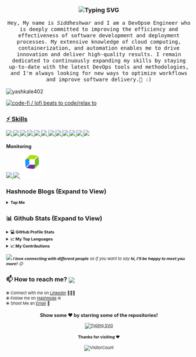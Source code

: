 
<!-- <p align="left"> <img src="https://komarev.com/ghpvc/?username=rishikeshops&label=Profile%20views&color=0e75b6&style=flat" alt="rishikeshops" /> </p>

<h1 align="center">Hi , I'm Rushikesh <img src="https://media.giphy.com/media/hvRJCLFzcasrR4ia7z/giphy.gif" width="35"></h1>
 -->

<h3 align="center" <a href="https://git.io/typing-svg"><img src="https://readme-typing-svg.demolab.com?font=monoscope&weight=110&size=30&duration=3000&pause=800&center=true&vCenter=true&width=435&lines=Hi+there%2C+I'm+Yashhh+;I+hope+you're+doing+well;Enjoy+your+time+%3A)" alt="Typing SVG" /></a></h3>
 
<p align="center" >
  <samp>
    Hey, My name is <em>Siddheshwar</em> and I am a DevOps⚙️ Engineer who is deeply committed to improving the efficiency and effectiveness of software development and deployment processes. My extensive knowledge of cloud computing, containerization, and automation enables me to drive innovation and deliver high-quality results. I remain dedicated to continuously expanding my skills by staying up-to-date with the latest DevOps tools and methodologies, and I'm always looking for new ways to optimize workflows and improve software delivery.🤖 :)
  </samp>
  <br/>
</p>


<p><img align="center" src="https://github-readme-streak-stats.herokuapp.com/?user=yashkale402&" alt="yashkale402" /></p> 

<a href="/gif/code-fi-lofi-beats-to-coderelax-to-FvBVst" title="code-fi / lofi beats to code/relax to"><img src="https://i.makeagif.com/media/4-05-2022/FvBVst.gif" alt="code-fi / lofi beats to code/relax to"></a><div style="font-size:11px;"> <a href="/" title="make a gif">

## :zap: Skills

   <a href="https://www.linux.org/" target="_blanfalse" />
    <img src="https://www.vectorlogo.zone/logos/linux/linux-icon.svg"  height="90" />
  </a>
   <a href="https://aws.amazon.com/" target="_blank" >
    <img src="https://www.vectorlogo.zone/logos/amazon_aws/amazon_aws-icon.svg"  height="90" />
  </a>
  </a>
  <a href="https://www.docker.com/" target="_blank" >
    <img src="https://raw.githubusercontent.com/itsksaurabh/itsksaurabh/master/assets/docker.gif"  height="80" /> 
  </a>
  <a href="https://kubernetes.io/" target="_blank" >
    <img src="https://raw.githubusercontent.com/itsksaurabh/itsksaurabh/master/assets/k8s.gif"  height="75" />
  </a>
  <a href="https://helm.sh/" target="_blank" >
    <img src="https://raw.githubusercontent.com/itsksaurabh/itsksaurabh/master/assets/helm.gif"  height="75" />
  </a>
  <a href="https://docs.gitlab.com/ee/ci/" target="_blank" >
    <img src="https://raw.githubusercontent.com/itsksaurabh/itsksaurabh/master/assets/cicd.gif"  height="65" />
  </a>
  <a href="https://www.terraform.io/" target="_blank" >
    <img src="https://raw.githubusercontent.com/itsksaurabh/itsksaurabh/master/assets/terraform.gif" width="120" />
  </a>
   </a>
    <a href="https://www.jenkins.io/" target="_blank" >
    <img src="https://raw.githubusercontent.com/DARK-art108/ItsRitesh/master/assets/ll.png" height="90" />
  </a>
  <a href="https://www.ansible.com/" target="_blank" >
    <img src="https://www.vectorlogo.zone/logos/ansible/ansible-icon.svg"  height="90" />
  </a>
 </a>
    <a href="https://pages.github.com/?(null)" target="_blank" >
   <img src="https://media.giphy.com/media/kH1DBkPNyZPOk0BxrM/giphy.gif" width="90" />
  </a>
 </a>
  <a href="https://code.visualstudio.com/" target="_blank" >
    <img src="https://i.giphy.com/media/IdyAQJVN2kVPNUrojM/200.webp"  height="80" /> 
  </a>
  <a href="https://golang.org/" target="_blank" >
    <img src="https://raw.githubusercontent.com/itsksaurabh/itsksaurabh/master/assets/golang.gif"  height="90" />
  </a>
  
  ### Monitoring
  
 <p float="left">
  <a href="https://grafana.com/" target="_blank" >
    <img src="https://raw.githubusercontent.com/itsksaurabh/itsksaurabh/master/assets/grafana.gif" height="65" />
  </a>
  <a href="https://prometheus.io/" target="_blank" >
    <img src="https://raw.githubusercontent.com/itsksaurabh/itsksaurabh/master/assets/prometheus.gif" height="65" />
  </a>
  <a href="https://www.dynatrace.com/" target="_blank" >
    <img src="https://github.com/RishikeshOps/RishikeshOps/blob/2cc25b2346695d90429b3734f35e1705672369b0/Dynatrace_Logo_color_negative_vertical.png" height="65" />
  </a>
</p>
  
  ## Hashnode Blogs (Expand to View)

<details>
  <summary><b>Tap Me</b></summary>
  <img src="https://hashnode-blog-cards.vercel.app/api/getHashnodeBlog?url=https://blogs.rishikeshops.in/get-the-latest-kubernetes-cheat-sheet-for-simplifying-container-orchestration&large=true&theme=dark"/>
 <img src="https://hashnode-blog-cards.vercel.app/api/getHashnodeBlog?url=https://blogs.rishikeshops.in/maximizing-productivity-with-github-actions&large=true&theme=dark"/>
<img src="https://hashnode-blog-cards.vercel.app/api/getHashnodeBlog?url=https://blogs.rishikeshops.in/jenkins-agent-to-master-node-connection-using-ssh-keys-deploying-project-on-agent&large=true&theme=dark"/>
 
<!--
 <img src="https://hashnode-blog-cards.vercel.app/api/getHashnodeBlog?url=https://blogs.rishikeshops.in/declarative-jenkins-pipelines-simplifying-continuous-integration-and-deployment&large=false&theme=dark"/>
<img src="https://hashnode-blog-cards.vercel.app/api/getHashnodeBlog?url=https://blogs.rishikeshops.in/what-is-docker-get-started-with-docker&large=false&theme=dark"/>
 
  <img src="https://hashnode-blog-cards.vercel.app/api/getHashnodeBlog?url=https://blogs.rishikeshops.in/create-an-aws-code-pipeline-with-aws-code-commit-code-build-code-deploy-tutorial&large=false&theme=dark"/>
  -->

</p>
  </details>
  
  ## 📊 Github Stats (Expand to View) 
  
 <details>
  <summary><b>💻 GitHub Profile Stats</b></summary>
   
<p>&nbsp;<img align="center" src="http://github-profile-summary-cards.vercel.app/api/cards/stats?username=rishikeshops&theme=2077" alt="rishikeshops" /></p>

</details>

  <details>
  <summary><b>📈 My Top Languages</b></summary>

<p><img align="left" src="http://github-profile-summary-cards.vercel.app/api/cards/repos-per-language?username=rishikeshops&theme=aura" alt="rishikeshops" 
  <p><img align="center" src="http://github-profile-summary-cards.vercel.app/api/cards/most-commit-language?username=rishikeshops&theme=aura" alt="rishikeshops" /></p>
</details> 

  </details>
    <details>
  <summary><b>📈 My Contributions</b></summary>
   
<p>&nbsp;<img align="center" src="http://github-profile-summary-cards.vercel.app/api/cards/profile-details?username=rishikeshops&theme=great_gatsby" alt="rishikeshops" /></p>
 

</details>

 
   
<img src="https://media.giphy.com/media/LnQjpWaON8nhr21vNW/giphy.gif" width="60"> <em><b>I love connecting with different people</b> so if you want to say <b>hi, I'll be happy to meet you more!</b> 😊</em>
   
## 📫 How to reach me? <img align="center" src="https://github.com/RishikeshOps/my_readme.md/blob/363fac5a1173a4727253e8e4a54104b604e5875b/Handshake.gif" height="33px" /></h3> 

  ⦿ Connect with me on [LinkedIn]() 👨🏻‍💻 <br>
  ⦿ Follow me on [Hashnode]() 🌐 <br>
  ⦿ Shoot Me an [Email](yashkale402402@gmail.com) 💌 <br>
<!--   ⦿ Add Me on [Discord](https://discord.com/channels/@me) <br>

 -->
<div align="center">

### Show some ❤️ by starring some of the repositories!
<p align="center"><a href="https://git.io/typing-svg"><img src="https://readme-typing-svg.demolab.com?font=monoscope&weight=500&size=30&duration=3000&pause=800&color=60F74D&background=5A56FF00&center=true&vCenter=true&width=435&lines=Thanks%2C+You're+Awesome+%3A)" alt="Typing SVG" /></a></p>



<!--   ⦿ Add Me on [Discord](https://discord.com/channels/@me) <br>
   <p align="center"> <img src="https://media.giphy.com/media/jpVnC65DmYeyRL4LHS/giphy.gif" width="20%">
</div>
 -->


#### Thanks for visiting :heart:
![VisitorCount](https://profile-counter.glitch.me/rishikeshops/count.svg)
